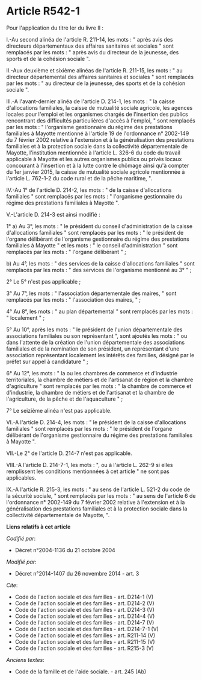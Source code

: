 # Article R542-1

Pour l'application du titre Ier du livre II : 

I.-Au second alinéa de l'article R. 211-14, les mots : " après avis des directeurs départementaux des affaires sanitaires et
sociales " sont remplacés par les mots : " après avis du directeur de la jeunesse, des sports et de la cohésion sociale ". 

II.-Aux deuxième et sixième alinéas de l'article R. 211-15, les mots : " au directeur départemental des affaires sanitaires
et sociales " sont remplacés par les mots : " au directeur de la jeunesse, des sports et de la cohésion sociale ". 

III.-A l'avant-dernier alinéa de l'article D. 214-1, les mots : " la caisse d'allocations familiales, la caisse de mutualité
sociale agricole, les agences locales pour l'emploi et les organismes chargés de l'insertion des publics rencontrant des
difficultés particulières d'accès à l'emploi, " sont remplacés par les mots : " l'organisme gestionnaire du régime des
prestations familiales à Mayotte mentionné à l'article 19 de l'ordonnance n° 2002-149 du 7 février 2002 relative à
l'extension et à la généralisation des prestations familiales et à la protection sociale dans la collectivité départementale
de Mayotte, l'institution mentionnée à l'article L. 326-6 du code du travail applicable à Mayotte et les autres organismes
publics ou privés locaux concourant à l'insertion et à la lutte contre le chômage ainsi qu'à compter du 1er janvier 2015, la
caisse de mutualité sociale agricole mentionnée à l'article L. 762-1-2 du code rural et de la pêche maritime, ". 

IV.-Au 1° de l'article D. 214-2, les mots : " de la caisse d'allocations familiales " sont remplacés par les mots : "
l'organisme gestionnaire du régime des prestations familiales à Mayotte ". 

V.-L'article D. 214-3 est ainsi modifié : 

1° a) Au 3°, les mots : " le président du conseil d'administration de la caisse d'allocations familiales " sont remplacés par
les mots : " le président de l'organe délibérant de l'organisme gestionnaire du régime des prestations familiales à Mayotte "
et les mots : " le conseil d'administration " sont remplacés par les mots : " l'organe délibérant " ; 

b) Au 4°, les mots : " des services de la caisse d'allocations familiales " sont remplacés par les mots : " des services de
l'organisme mentionné au 3° " ; 

2° Le 5° n'est pas applicable ; 

3° Au 7°, les mots : " l'association départementale des maires, " sont remplacés par les mots : " l'association des maires,
" ; 

4° Au 8°, les mots : " au plan départemental " sont remplacés par les mots : " localement " ; 

5° Au 10°, après les mots : " le président de l'union départementale des associations familiales ou son représentant ", sont
ajoutés les mots : " ou dans l'attente de la création de l'union départementale des associations familiales et de la
nomination de son président, un représentant d'une association représentant localement les intérêts des familles, désigné par
le préfet sur appel à candidature " ; 

6° Au 12°, les mots : " la ou les chambres de commerce et d'industrie territoriales, la chambre de métiers et de l'artisanat
de région et la chambre d'agriculture " sont remplacés par les mots : " la chambre de commerce et d'industrie, la chambre de
métiers et de l'artisanat et la chambre de l'agriculture, de la pêche et de l'aquaculture " ; 

7° Le seizième alinéa n'est pas applicable. 

VI.-A l'article D. 214-4, les mots : " le président de la caisse d'allocations familiales " sont remplacés par les mots : "
le président de l'organe délibérant de l'organisme gestionnaire du régime des prestations familiales à Mayotte ". 

VII.-Le 2° de l'article D. 214-7 n'est pas applicable. 

VIII.-A l'article D. 214-7-1, les mots : ", ou à l'article L. 262-9 si elles remplissent les conditions mentionnées à cet
article " ne sont pas applicables. 

IX.-A l'article R. 215-3, les mots : " au sens de l'article L. 521-2 du code de la sécurité sociale, " sont remplacés par les
mots : " au sens de l'article 6 de l'ordonnance n° 2002-149 du 7 février 2002 relative à l'extension et à la généralisation
des prestations familiales et à la protection sociale dans la collectivité départementale de Mayotte, ".

**Liens relatifs à cet article**

_Codifié par_:

  - Décret n°2004-1136 du 21 octobre 2004

_Modifié par_:

  - Décret n°2014-1407 du 26 novembre 2014 - art. 3

_Cite_:

  - Code de l'action sociale et des familles - art. D214-1 (V)
  - Code de l'action sociale et des familles - art. D214-2 (V)
  - Code de l'action sociale et des familles - art. D214-3 (V)
  - Code de l'action sociale et des familles - art. D214-4 (V)
  - Code de l'action sociale et des familles - art. D214-7 (V)
  - Code de l'action sociale et des familles - art. D214-7-1 (V)
  - Code de l'action sociale et des familles - art. R211-14 (V)
  - Code de l'action sociale et des familles - art. R211-15 (V)
  - Code de l'action sociale et des familles - art. R215-3 (V)

_Anciens textes_:

  - Code de la famille et de l'aide sociale. - art. 245 (Ab)
